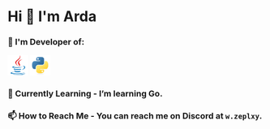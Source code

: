 # Hi 👋 I'm Arda

### 🔭 I'm Developer of:
<img src="https://raw.githubusercontent.com/devicons/devicon/master/icons/java/java-original.svg" alt="Java" width="40" height="40"/> <img src="https://raw.githubusercontent.com/devicons/devicon/master/icons/python/python-original.svg" alt="Python" width="40" height="40"/>
### 🚀 Currently Learning - I’m learning Go.
### 📫 How to Reach Me - You can reach me on Discord at `w.zeplxy`.
